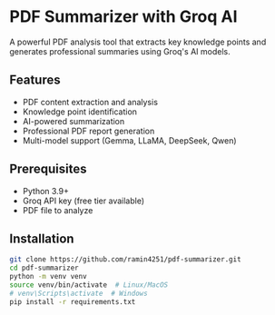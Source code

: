 # PDF Summarizer with Groq AI

A powerful PDF analysis tool that extracts key knowledge points and generates professional summaries using Groq's AI models.

## Features
- PDF content extraction and analysis
- Knowledge point identification
- AI-powered summarization
- Professional PDF report generation
- Multi-model support (Gemma, LLaMA, DeepSeek, Qwen)

## Prerequisites
- Python 3.9+
- Groq API key (free tier available)
- PDF file to analyze

## Installation
```bash
git clone https://github.com/ramin4251/pdf-summarizer.git
cd pdf-summarizer
python -m venv venv
source venv/bin/activate  # Linux/MacOS
# venv\Scripts\activate  # Windows
pip install -r requirements.txt
